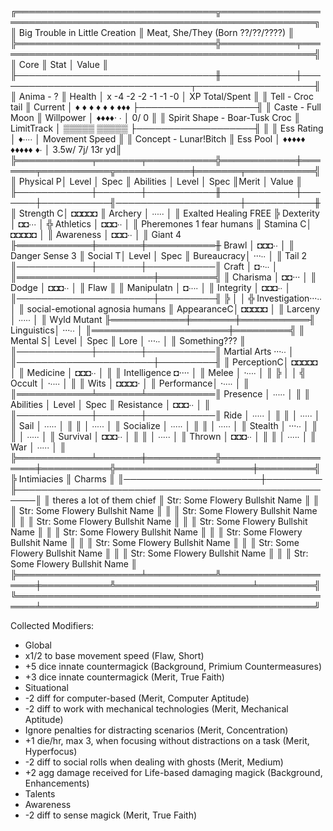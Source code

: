 ╔════════════════════════════════╦═════════════════════════════════════════════════════════════════╗
║ Big Trouble in Little Creation ║ Meat, She/They (Born ??/??/????)                                ║
╠════════════════════════════════╬════════════╤════════════════════════════════════════════════════╣
║ Core                           ║ Stat       │ Value                                              ║
╟────────────────────────────────╫────────────┼────────────────────────────────┬───────────────────╢
║ Anima - ?                      ║ Health     │ x -4 -2 -2 -1 -1   -0          │  XP Total/Spent   ║
║ Tell - Croc tail               ║   Current  │ ♦  ♦  ♦  ♦  ♦  ♦  ♦♦♦          ├───────────────────╢
║ Caste - Full Moon              ║ Willpower  │ ♦♦♦♦· ∙                        │    0/  0          ║
║ Spirit Shape - Boar-Tusk Croc  ║ LimitTrack │ ▒▒▒▒▒ ▒▒▒▒▒                    ├───────────────────╢
║                                ║ Ess Rating │ ♦∙∙∙∙                          │  Movement Speed   ║
║ Concept - Lunar!Bitch          ║ Ess Pool   │ ♦♦♦♦♦ ♦♦♦♦♦ ♦∙                 │  3.5w/  7j/ 13r yd║
╠════════════╤═══════╤═══════════╬════════════╪═══════╤═══════════╦════════════╪═══════╤═══════════╣
║ Physical  P│ Level │ Spec      ║ Abilities  │ Level │ Spec      ║Merit               │ Value     ║
╟────────────┼───────┼───────────╫────────────┼───────┼───────────╢────────────────────┼───────────╫
║ Strength  C│ ◘◘◘◘◘             ║ Archery    │ ∙∙∙∙∙ │           ║ Exalted Healing FREE
╠ Dexterity  │ ◘◘∙∙∙ │           ╬ Athletics  │ ◘◘◘∙∙ │           ║ Pheremones 1 fear humans
║ Stamina   C│ ◘◘◘◘◘ │           ║ Awareness  │ ◘◘◘∙∙ │           ║ Giant 4
╟════════════╪═══════╪═══════════╫ Brawl      │ ◘◘◘∙∙ │           ║ Danger Sense 3
║ Social    T│ Level │ Spec      ║ Bureaucracy│ ···∙∙ │           ║ Tail 2
║────────────┼───────┼───────────║ Craft      │ ◘··∙∙ │           ║══════════════════════╪═════════╣
║ Charisma   │ ◘◘··· │           ║ Dodge      │ ◘◘◘∙∙ │           ║ Flaw                           ║
║ Manipulatn │ ◘∙∙∙∙ │           ║ Integrity  │ ◘◘◘∙∙ │           ║──────────────────────┼─────────╢
╠            │       │           ╬ Investigation···∙∙ │           ║ social-emotional agnosia humans
║ AppearanceC│ ◘◘◘◘◘ │           ║ Larceny    │ ∙∙∙∙∙ │           ║ Wyld Mutant
╟════════════╪═══════╪═══════════╢ Linguistics│ ···∙∙ │           ║══════════════════════╪═════════╣
║ Mental    S│ Level │ Spec      ║ Lore       │ ···∙∙ │           ║ Something???                   ║
║────────────┼───────┼───────────║ Martial Arts ···∙∙ │           ║──────────────────────┼─────────╢
║ PerceptionC│ ◘◘◘◘◘ │           ║ Medicine   │ ◘◘◘∙∙ │           ║
║ Intelligence ◘···· │           ║ Melee      │ ·∙∙∙∙ │           ║
╠            │       │           ╣ Occult     │ ·∙∙∙∙ │           ║
║ Wits       │ ◘◘◘◘· │           ║ Performance│ ·∙∙∙∙ │           ║
║════════════╧═══════╧═══════════║ Presence   │ ∙∙∙∙∙ │           ║
║ Abilities  │ Level │ Spec      ║ Resistance │ ◘◘◘∙∙ │           ║
║────────────┼───────┼───────────║ Ride       │ ∙∙∙∙∙ │           ║
║            │ ∙∙∙∙∙ │           ║ Sail       │ ∙∙∙∙∙ │           ║
║            │ ∙∙∙∙∙ │           ║ Socialize  │ ∙∙∙∙∙ │           ║
║            │ ∙∙∙∙∙ │           ║ Stealth    │ ···∙∙ │           ║
║            │ ∙∙∙∙∙ │           ║ Survival   │ ◘◘◘∙∙ │           ║
║            │ ∙∙∙∙∙ │           ║ Thrown     │ ◘◘◘∙∙ │           ║
║            │ ∙∙∙∙∙ │           ║ War        │ ∙∙∙∙∙ │           ║
╠════════════╧═══════╪═══════════╬════════════════════╪═══════════╬══════════════════════╪═════════╣
╠ Intimiacies                                ║ Charms                                              ║
║──────────────────────┼─────────            ╟─────────────────────────────────────────────────────║
║ theres a lot of them chief                 ║ Str: Some Flowery Bullshit Name                     ║
║                                            ║ Str: Some Flowery Bullshit Name                     ║
║                                            ║ Str: Some Flowery Bullshit Name                     ║
║                                            ║ Str: Some Flowery Bullshit Name                     ║
║                                            ║ Str: Some Flowery Bullshit Name                     ║
║                                            ║ Str: Some Flowery Bullshit Name                     ║
║                                            ║ Str: Some Flowery Bullshit Name                     ║
║                                            ║ Str: Some Flowery Bullshit Name                     ║
║                                            ║ Str: Some Flowery Bullshit Name                     ║
║                                            ║ Str: Some Flowery Bullshit Name                     ║
║                                            ║ Str: Some Flowery Bullshit Name                     ║
╠════════════════════╧═══════════╩════════════════════╪═══════════╩══════════════════════╧═════════╣
╚═════════════════════════════════════════════════════╧════════════════════════════════════════════╝

Collected Modifiers:
- Global
 - x1/2 to base movement speed (Flaw, Short)
 - +5 dice innate countermagick (Background, Primium Countermeasures)
 - +3 dice innate countermagick (Merit, True Faith)
- Situational
 - -2 diff for computer-based (Merit, Computer Aptitude)
 - -2 diff to work with mechanical technologies (Merit, Mechanical Aptitude)
 - Ignore penalties for distracting scenarios (Merit, Concentration)
 - +1 die/hr, max 3, when focusing without distractions on a task (Merit, Hyperfocus)
 - -2 diff to social rolls when dealing with ghosts (Merit, Medium)
 - +2 agg damage received for Life-based damaging magick (Background, Enhancements)
- Talents
 - Awareness
  - -2 diff to sense magick (Merit, True Faith)
